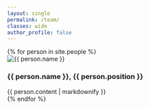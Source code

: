 ```yaml
---
layout: single
permalink: /team/
classes: wide
author_profile: false
---
```


<div class="team-grid">
  {% for person in site.people %}
    <div class="team-member">
      <img src="{{ person.image }}" alt="{{ person.name }}">
      <div class="team-member-bio">
        <h3>{{ person.name }}, {{ person.position }}</h3>
        <div>{{ person.content | markdownify }}</div>
      </div>
    </div>
  {% endfor %}
</div>
